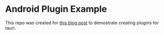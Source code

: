 # Android Plugin Example

This repo was created for [this blog post](https://tauritutorials.com/blog/develop-a-tauri-plugin-for-android) to demostrate creating plugins for tauri.
